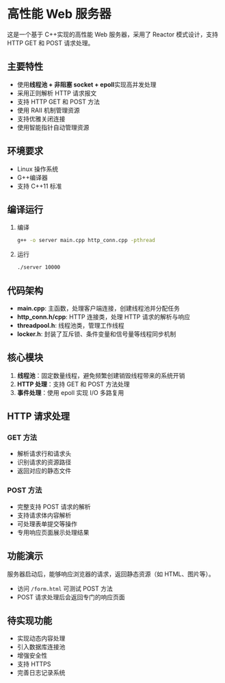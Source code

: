 # 高性能 Web 服务器

这是一个基于 C++实现的高性能 Web 服务器，采用了 Reactor 模式设计，支持 HTTP GET 和 POST 请求处理。

## 主要特性

- 使用**线程池 + 非阻塞 socket + epoll**实现高并发处理
- 采用正则解析 HTTP 请求报文
- 支持 HTTP GET 和 POST 方法
- 使用 RAII 机制管理资源
- 支持优雅关闭连接
- 使用智能指针自动管理资源

## 环境要求

- Linux 操作系统
- G++编译器
- 支持 C++11 标准

## 编译运行

1. 编译

   ```bash
   g++ -o server main.cpp http_conn.cpp -pthread
   ```

2. 运行
   ```bash
   ./server 10000
   ```

## 代码架构

- **main.cpp**: 主函数，处理客户端连接，创建线程池并分配任务
- **http_conn.h/cpp**: HTTP 连接类，处理 HTTP 请求的解析与响应
- **threadpool.h**: 线程池类，管理工作线程
- **locker.h**: 封装了互斥锁、条件变量和信号量等线程同步机制

## 核心模块

1. **线程池**：固定数量线程，避免频繁创建销毁线程带来的系统开销
2. **HTTP 处理**：支持 GET 和 POST 方法处理
3. **事件处理**：使用 epoll 实现 I/O 多路复用

## HTTP 请求处理

### GET 方法

- 解析请求行和请求头
- 识别请求的资源路径
- 返回对应的静态文件

### POST 方法

- 完整支持 POST 请求的解析
- 支持请求体内容解析
- 可处理表单提交等操作
- 专用响应页面展示处理结果

## 功能演示

服务器启动后，能够响应浏览器的请求，返回静态资源（如 HTML、图片等）。

- 访问 `/form.html` 可测试 POST 方法
- POST 请求处理后会返回专门的响应页面

## 待实现功能

- 实现动态内容处理
- 引入数据库连接池
- 增强安全性
- 支持 HTTPS
- 完善日志记录系统
